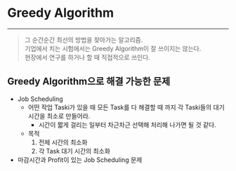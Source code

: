 # Greedy Algorithm
---
> 그 순간순간 최선의 방법을 찾아가는 알고리즘.  
> 기업에서 치는 시험에서는 Greedy Algorithm이 잘 쓰이지는 않는다.  
> 현장에서 연구를 하거나 할 때 직접적으로 쓰인다.  

## Greedy Algorithm으로 해결 가능한 문제
- Job Scheduling
  - 어떤 작업 Taski가 있을 때 모든 Task를 다 해결할 때 까지 각 Taski들의 대기시간을 최소로 만들어라.
    - 시간이 짧게 걸리는 일부터 차근차근 선택해 처리해 나가면 될 것 같다.
  - 목적
    1. 전체 시간의 최소화
    2. 각 Task 대기 시간의 최소화
- 마감시간과 Profit이 있는 Job Scheduling 문제
